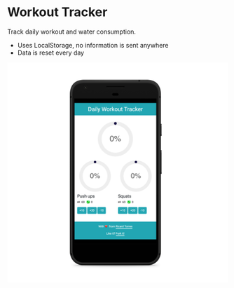 # Workout Tracker

Track daily workout and water consumption.

- Uses LocalStorage, no information is sent anywhere
- Data is reset every day

![Mock](screenshot.png)
